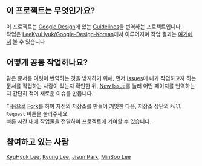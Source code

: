 이 프로젝트는 무엇인가요?
-------------------------

이 프로젝트는 [Google Design](https://google.com/design)에 있는 [Guidelines](https://www.google.com/design/spec)을 번역하는 프로젝트입니다.<br>
작업은 [LeeKyuHyuk/Google-Design-Korean](https://github.com/LeeKyuHyuk/Google-Design-Korean)에서 이루어지며 작업 결과는 [여기에서](https://leekyuhyuk.github.io/Google-Design-Korean) 볼 수 있습니다

어떻게 공동 작업하나요?
-----------------------
같은 문서를 여럿이 번역하는 것을 방지하기 위해, 먼저 [Issues](https://github.com/LeeKyuHyuk/Google-Design-Korean/issues)에 내가 작업하고자 하는 문서를 작업하는 사람이 있는지 확인한 뒤, [New Issue](https://github.com/LeeKyuHyuk/Google-Design-Korean/issues/new)를 눌러 어떤 페이지를 번역하는지 간단히 적어 새로운 이슈를 만듭니다.

다음으로 [Fork](https://github.com/LeeKyuHyuk/Google-Design-Korean/fork)를 하여 자신의 저장소를  만들어 커밋한 다음, 저장소 상단의 `Pull Request` 버튼을 눌러주세요.<br>
빠른 시간 내에 작업물을 전달하여 프로젝트에 기여할 수 있습니다.

참여하고 있는 사람
------------------
[KyuHyuk Lee](https://github.com/LeeKyuHyuk), [Kyung Lee](https://github.com/rumot), [Jisun Park](https://github.com/JessicaJisun), [MinSoo Lee](https://github.com/BFSword)
